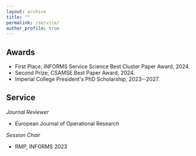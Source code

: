 ```yaml
---
layout: archive
title: ""
permalink: /service/
author_profile: true
---
```






## Awards

- First Place, INFORMS Service Science Best Cluster Paper Award, 2024.
- Second Prize, CSAMSE Best Paper Award, 2024.
- Imperial College President's PhD Scholarship, 2023--2027.



## Service

_Journal Reviewer_
- European Journal of Operational Research


_Session Chair_
- RMP, INFORMS 2023













